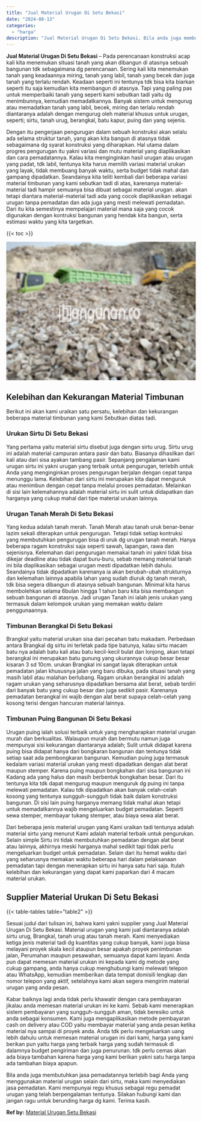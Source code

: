 ```yaml
---
title: "Jual Material Urugan Di Setu Bekasi"
date: "2024-08-13"
categories: 
  - "harga"
description: "Jual Material Urugan Di Setu Bekasi. Bila anda juga membutuhkan jasa pemadatannya terlebih bagi Anda yang menggunakan material urugan selain dari sirtu, maka..."
---
```


**Jual Material Urugan Di Setu Bekasi** – Pada perencanaan konstruksi acap kali kita menemukan situasi tanah yang akan dibangun di atasnya sebuah bangunan tdk sebagaimana dg perencanaan. Sering kali kita menemukan tanah yang keadaannya miring, tanah yang labil, tanah yang becek dan juga tanah yang terlalu rendah. Keadaan seperti ini tentunya tdk bisa kita biarkan seperti itu saja kemudian kita membangun di atasnya. Tapi yang paling pas untuk memperbaiki tanah yang seperti kami sebutkan tadi yaitu dg menimbunnya, kemudian memadatkannya. Banyak sistem untuk mengurug atau memadatkan tanah yang labil, becek, miring dan terlalu rendah diantaranya adalah dengan mengurug oleh material khusus untuk urugan, seperti; sirtu, tanah urug, berangkal, batu kapur, puing dan yang sejenis.

Dengan itu pengerjaan pengurugan dalam sebuah konstruksi akan selalu ada selama struktur tanah, yang akan kita bangun di atasnya tidak sebagaimana dg syarat konstruksi yang diharapkan. Hal utama dalam progres pengurugan itu yakni variasi dan mutu material yang diaplikasikan dan cara pemadatannya. Kalau kita menginginkan hasil urugan atau urugan yang padat, tdk labil, tentunya kita harus memilih variasi material urukan yang layak, tidak membuang banyak waktu, serta budget tidak mahal dan gampang dipadatkan. Seandainya kita teliti kembali dari beberapa variasi material timbunan yang kami sebutkan tadi di atas, karenanya material-material tadi hampir semuanya bisa dibuat sebagai material urugan. akan tetapi diantara material-material tadi ada yang cocok diaplikasikan sebagai urugan tanpa pemadatan dan ada juga yang mesti melewati pemadatan. Dari itu kita semestinya mempelajari material mana saja yang cocok digunakan dengan kontruksi bangunan yang hendak kita bangun, serta estimasi waktu yang kita targetkan.

{{< toc >}}

![Jual Material Urugan Di Setu Bekasi](/images/jual-urugan-34.png)

## Kelebihan dan Kekurangan Material Timbunan

Berikut ini akan kami uraikan satu persatu, kelebihan dan kekurangan beberapa material timbunan yang kami Sebutkan diatas tadi.

### Urukan Sirtu Di Setu Bekasi

Yang pertama yaitu material sirtu disebut juga dengan sirtu urug. Sirtu urug ini adalah material campuran antara pasir dan batu. Biasanya dihasilkan dari kali atau dari sisa ayakan tambang pasir. Sepanjang pengalaman kami urugan sirtu ini yakni urugan yang terbaik untuk pengurugan, terlebih untuk Anda yang menginginkan proses pengurugan berjalan dengan cepat tanpa menunggu lama. Kelebihan dari sirtu ini merupakan kita dapat menguruk atau menimbun dengan cepat tanpa melalui proses pemadatan. Melainkan di sisi lain kelemahannya adalah material sirtu ini sulit untuk didapatkan dan harganya yang cukup mahal dari tipe material urukan lainnya.

### Urugan Tanah Merah Di Setu Bekasi

Yang kedua adalah tanah merah. Tanah Merah atau tanah uruk benar-benar lazim sekali diterapkan untuk pengurugan. Tetapi tidak setiap kontruksi yang membutuhkan pengurugan bisa di uruk dg urugan tanah merah. Hanya beberapa ragam konstruksi saja seperti sawah, lapangan, rawa dan sejenisnya. Kelemahan dari pengurugan memakai tanah ini yakni tidak bisa dikejar deadline atau tidak dapat buru-buru, sebab memang material tanah ini bila diaplikasikan sebagai urugan mesti dipadatkan lebih dahulu. Seandainya tidak dipadatkan karenanya ia akan berubah-ubah strukturnya dan kelemahan lainnya apabila lahan yang sudah diuruk dg tanah merah, tdk bisa segera dibangun di atasnya sebuah bangunan. Minimal kita harus membolehkan selama 6bulan hingga 1 tahun baru kita bisa membangun sebuah bangunan di atasnya. Jadi urugan Tanah ini ialah jenis urukan yang termasuk dalam kelompok urukan yang memakan waktu dalam penggunaannya.

### Timbunan Berangkal Di Setu Bekasi

Brangkal yaitu material urukan sisa dari pecahan batu makadam. Perbedaan antara Brangkal dg sirtu ini terletak pada tipe batunya, kalau sirtu macam batu nya adalah batu kali atau batu kecil-kecil bulat dan lonjong, akan tetapi berangkal ini merupakan batu gunung yang ukurannya cukup besar besar kisaran 3 sd 10cm. urukan Brangkal ini sangat layak diterapkan untuk pemadatan jalan khususnya jalan yang baru dibuka, pada situasi tanah yang masih labil atau malahan berlubang. Ragam urukan berangkal ini adalah ragam urukan yang seharusnya dipadatkan bersama alat berat, sebab terdiri dari banyak batu yang cukup besar dan juga sedikit pasir. Karenanya pemadatan berangkal ini wajib dengan alat berat supaya celah-celah yang kosong terisi dengan hancuran material lainnya.

### Timbunan Puing Bangunan Di Setu Bekasi

Urugan puing ialah solusi terbaik untuk yang mengharapkan material urugan murah dan berkualitas. Walaupun murah dan bermutu namun juga mempunyai sisi kekurangan diantaranya adalah; Sulit untuk didapat karena puing bisa didapat hanya dari bongkaran bangunan dan tentunya tidak setiap saat ada pembongkaran bangunan. Kemudian puing juga termasuk kedalam variasi material urukan yang mesti dipadatkan dengan alat berat maupun stemper. Karena puing maupun bongkahan dari sisa bangunan ini Kadang ada yang halus dan masih berbentuk bongkahan besar. Dari itu tentunya kita tdk dapat mengurug maupun menguruk dg puing ini tanpa melewati pemadatan. Kalau tdk dipadatkan akan banyak celah-celah kosong yang tentunya sungguh-sungguh tidak baik dalam konstruksi bangunan. Di sisi lain puing harganya memang tidak mahal akan tetapi untuk memadatkannya wajib mengeluarkan budget pemadatan. Seperti sewa stemper, membayar tukang stemper, atau biaya sewa alat berat.

Dari beberapa jenis material urugan yang Kami uraikan tadi tentunya adalah material sirtu yang menurut Kami adalah material terbaik untuk pengurukan. Selain simple Sirtu ini tidak membutuhkan pemadatan dengan alat berat atau lainnya, akhirnya meski harganya mahal sedikit tapi tidak perlu mengeluarkan budget untuk pemadatan. Selain dari itu hemat waktu dari yang seharusnya memakan waktu beberapa hari dalam pelaksanaan pemadatan tapi dengan menerapkan sirtu ini hanya satu hari saja. Itulah kelebihan dan kekurangan yang dapat kami paparkan dari 4 macam material urukan.

## Supplier Material Urukan Di Setu Bekasi

{{< table-tables table="table2" >}}

Sesuai judul dari tulisan ini, bahwa kami yakni supplier yang Jual Material Urugan Di Setu Bekasi. Material urugan yang kami jual diantaranya adalah sirtu urug, Brangkal, tanah urug atau tanah merah. Kami menyediakan ketiga jenis material tadi dg kuantitas yang cukup banyak, kami juga biasa melayani proyek skala kecil ataupun besar apakah proyek penimbunan jalan, Perumahan maupun pesawahan, semuanya dapat kami layani. Anda pun dapat memesan material urukan ini kepada kami dg metode yang cukup gampang, anda hanya cukup menghubungi kami melewati telepon atau WhatsApp, kemudian memberikan data tempat domisili lengkap dan nomor telepon yang aktif, setelahnya kami akan segera mengirim material urugan yang anda pesan.

Kabar baiknya lagi anda tidak perlu khawatir dengan cara pembayaran jikalau anda memesan material urukan ini ke kami. Sebab kami menerapkan sistem pembayaran yang sungguh-sungguh aman, tidak beresiko untuk anda sebagai konsumen. Kami juga mengaplikasikan metode pembayaran cash on delivery atau COD yaitu membayar material yang anda pesan ketika material nya sampai di proyek anda. Anda tdk perlu mengeluarkan uang lebih dahulu untuk memesan material urugan ini dari kami, harga yang kami berikan pun yaitu harga yang terbaik harga yang sudah termasuk di dalamnya budget pengiriman dan juga penurunan. tdk perlu cemas akan ada biaya tambahan karena harga yang kami berikan yakni satu harga tanpa ada tambahan biaya apapun.

Bila anda juga membutuhkan jasa pemadatannya terlebih bagi Anda yang menggunakan material urugan selain dari sirtu, maka kami menyediakan jasa pemadatan. Kami mempunyai regu khusus sebagai regu pemadat urugan yang telah berpengalaman tentunya. Silakan hubungi kami dan jangan ragu untuk berunding harga dg kami. Terima kasih.

**Ref by:** [Material Urugan Setu Bekasi](https://id.wikipedia.org/wiki/Material)
